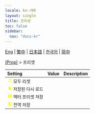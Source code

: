 ```yaml
---
locale: ko-rKR
layout: single
title: 프리셋
toc: false
sidebar:
  nav: "docs-kr"
---
```

[Eng](/dancexr/menu/2025.4/prop/actor_presets) | [繁中](/tw/dancexr/menu/2025.4/prop/actor_presets) | [日本語](/jp/dancexr/menu/2025.4/prop/actor_presets) | [한국어](/kr/dancexr/menu/2025.4/prop/actor_presets) | [简中](/zh/dancexr/menu/2025.4/prop/actor_presets)

[(Prop)](../menu#(Prop)) > 프리셋



| Setting | Value | Description |
| :--- | --- | :--- |
|<nobr><img src="/images/icon/ic_refresh.png" alt="refresh icon"/> 모두 리셋</nobr>|| 
|<nobr><img src="/images/icon/ic_file.png" alt="file icon"/> 저장된 다시 로드</nobr>|| 
|<nobr><img src="/images/icon/ic_save.png" alt="save icon"/> 액터 프리셋 저장</nobr>|| 
|<nobr><img src="/images/icon/ic_globe.png" alt="globe icon"/> 전역 저장</nobr>|| 
